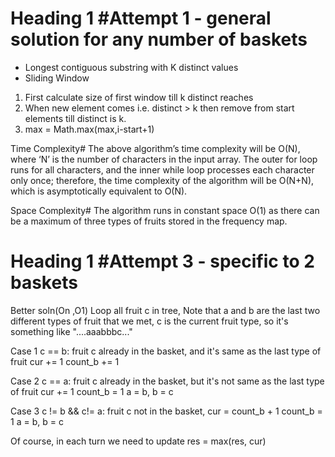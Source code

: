 # Heading 1 #Attempt 1 - general solution for any number of baskets
* Longest contiguous substring with K distinct values
* Sliding Window
1. First calculate size of first window till k distinct reaches
2. When new element comes i.e. distinct > k then remove from start elements till distinct is k.
3. max = Math.max(max,i-start+1)

Time Complexity#
The above algorithm’s time complexity will be O(N), where ‘N’ is the number of characters in the input array. The outer for loop runs for all characters, and the inner while loop processes each character only once; therefore, the time complexity of the algorithm will be O(N+N), which is asymptotically equivalent to O(N).

Space Complexity#
The algorithm runs in constant space O(1) as there can be a maximum of three types of fruits stored in the frequency map.

# Heading 1 #Attempt 3 - specific to 2 baskets
Better soln(On ,O1)
Loop all fruit c in tree,
Note that a and b are the last two different types of fruit that we met,
c is the current fruit type,
so it's something like "....aaabbbc..."

Case 1 c == b:
fruit c already in the basket,
and it's same as the last type of fruit
cur += 1
count_b += 1

Case 2 c == a:
fruit c already in the basket,
but it's not same as the last type of fruit
cur += 1
count_b = 1
a = b, b = c

Case 3 c != b && c!= a:
fruit c not in the basket,
cur = count_b + 1
count_b = 1
a = b, b = c

Of course, in each turn we need to update res = max(res, cur)
